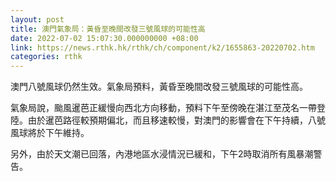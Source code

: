 ```yaml
---
layout: post
title: 澳門氣象局：黃昏至晚間改發三號風球的可能性高
date: 2022-07-02 15:07:30.000000000 +08:00
link: https://news.rthk.hk/rthk/ch/component/k2/1655863-20220702.htm
categories: rthk
---
```


澳門八號風球仍然生效。氣象局預料，黃昏至晚間改發三號風球的可能性高。

氣象局說，颱風暹芭正緩慢向西北方向移動，預料下午至傍晚在湛江至茂名一帶登陸。由於暹芭路徑較預期偏北，而且移速較慢，對澳門的影響會在下午持續，八號風球將於下午維持。

另外，由於天文潮已回落，內港地區水浸情況已緩和，下午2時取消所有風暴潮警告。
